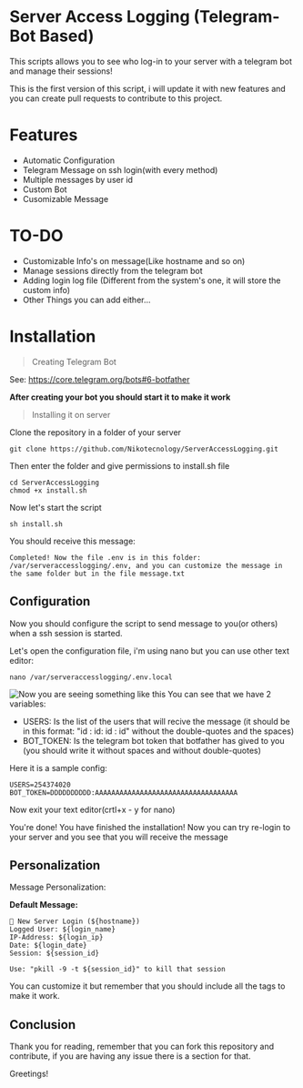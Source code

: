 # Server Access Logging (Telegram-Bot Based)
This scripts allows you to see who log-in to your server with a telegram bot and manage their sessions!

This is the first version of this script, i will update it with new features and you can create pull requests to contribute to this project.

# Features

- Automatic Configuration
- Telegram Message on ssh login(with every method)
- Multiple messages by user id
- Custom Bot
- Cusomizable Message

# TO-DO

- Customizable Info's on message(Like hostname and so on)
- Manage sessions directly from the telegram bot
- Adding login log file (Different from the system's one, it will store the custom info)
- Other Things you can add either...

# Installation 

> Creating Telegram Bot

See: https://core.telegram.org/bots#6-botfather

**After creating your bot you should start it to make it work**

> Installing it on server

Clone the repository in a folder of your server

    git clone https://github.com/Nikotecnology/ServerAccessLogging.git

Then enter the folder and give permissions to install.sh file

    cd ServerAccessLogging
    chmod +x install.sh

Now let's start the script

	sh install.sh

You should receive this message:

    Completed! Now the file .env is in this folder: /var/serveraccesslogging/.env, and you can customize the message in the same folder but in the file message.txt

## Configuration

Now you should configure the script to send message to you(or others) when a ssh session is started.

Let's open the configuration file, i'm using nano but you can use other text editor:

    nano /var/serveraccesslogging/.env.local

![Now you are seeing something like this](https://imgur.com/HIfwAF0.png)
You can see that we have 2 variables:

- USERS: Is the list of the users that will recive the message (it should be in this format: "id : id: id : id" without the double-quotes and the spaces)
- BOT_TOKEN: Is the telegram bot token that botfather has gived to you (you should write it without spaces and without double-quotes) 

Here it is a sample config:

    USERS=254374020
    BOT_TOKEN=DDDDDDDDDD:AAAAAAAAAAAAAAAAAAAAAAAAAAAAAAAAAAA

Now exit your text editor(crtl+x - y for nano)

You're done! You have finished the installation! Now you can try re-login to your server and you see that you will receive the message

## Personalization

Message Personalization:

**Default Message:**

    📲 New Server Login (${hostname})
    Logged User: ${login_name}
    IP-Address: ${login_ip}
    Date: ${login_date}
    Session: ${session_id}
    
    Use: "pkill -9 -t ${session_id}" to kill that session

You can customize it but remember that you should include all the tags to make it work.


## Conclusion

Thank you for reading, remember that you can fork this repository and contribute, if you are having any issue there is a section for that.

Greetings!
